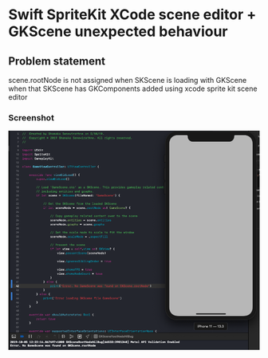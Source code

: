 # Swift SpriteKit XCode scene editor + GKScene unexpected behaviour

## Problem statement
scene.rootNode is not assigned when SKScene is loading with GKScene when that SKScene has GKComponents added using xcode sprite kit scene editor

### Screenshot
![screenshot-img](img/screenshot.png)
